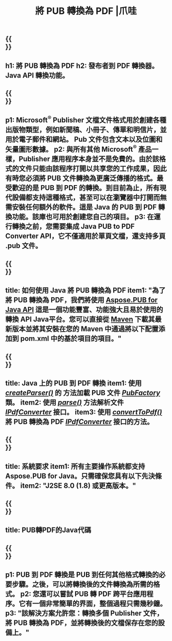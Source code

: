 ﻿---
translation: true
template: /_templates/conversion-child-java.md
title: 將 PUB 轉換為 PDF |爪哇
description: 在 Windows、Linux 和 Mac OS X 上使用 Java API 將 PUB 轉換為 PDF。發布者轉換功能可輕鬆集成到您自己的解決方案中。
url: /java/conversion/pub-to-pdf/
metakeywords: pub 到 pdf java，將 pub 轉換為 pdf java，java pub 到 pdf，publisher 到 pdf java
family: pub
platformtag: java
feature: conversion
---

{{<section banner>}}
---
h1: 將 PUB 轉換為 PDF
h2: 發布者到 PDF 轉換器。 Java API 轉換功能。
---

{{<section overview>}}
---
p1: Microsoft<sup>®</sup> Publisher 文檔文件格式用於創建各種出版物類型，例如新聞稿、小冊子、傳單和明信片，並用於電子郵件和網站。 Pub 文件包含文本以及位圖和矢量圖形數據。
p2: 與所有其他 Microsoft<sup>®</sup> 產品一樣，Publisher 應用程序本身並不是免費的。由於該格式的文件只能由該程序打開以共享您的工作成果，因此有時您必須將 PUB 文件轉換為更廣泛傳播的格式。最受歡迎的是 PUB 到 PDF 的轉換。到目前為止，所有現代設備都支持這種格式，甚至可以在瀏覽器中打開而無需安裝任何額外的軟件。這是 Java 的 PUB 到 PDF 轉換功能。該庫也可用於創建您自己的項目。
p3: 在運行轉換之前，您需要集成 Java PUB to PDF Converter API，它不僅適用於單頁文檔，還支持多頁 .pub 文件。
---

{{<section widget>}}
---
title: 如何使用 Java 將 PUB 轉換為 PDF
item1: "為了將 PUB 轉換為 PDF，我們將使用 [Aspose.PUB for Java API](https://products.aspose.com/pub/java) 這是一個功能豐富、功能強大且易於使用的轉換 API Java平台。您可以直接從 [Maven](https://repository.aspose.com/webapp/#/artifacts/browse/tree/General/repo/com/aspose/aspose-pub) 下載其最新版本並將其安裝在您的 Maven 中通過將以下配置添加到 pom.xml 中的基於項目的項目。"
---

{{<section feature1>}}
---
title: Java 上的 PUB 到 PDF 轉換
item1: 使用 [*createParser()*](https://apireference.aspose.com/pub/java/com.aspose.pub/PubFactory#createParser-java.lang.String-) 的  方法加載 PUB 文件 [*PubFactory*](https://apireference.aspose.com/pub/java/com.aspose.pub/PubFactory) 類。
item2: 使用 [*parse()*](https://apireference.aspose.com/pub/java/com.aspose.pub/IPubParser#parse--) 方法解析文件 [*IPdfConverter*](https://apireference.aspose.com/pub/java/com.aspose.pub/IPubParser) 接口。
item3: 使用 [*convertToPdf()*](https://apireference.aspose.com/pub/java/com.aspose.pub/IPdfConverter#convertToPdf-com.aspose.pub.Document-java.lang.String-) 將 PUB 轉換為 PDF [*IPdfConverter*](https://apireference.aspose.com/pub/java/com.aspose.pub/IPdfConverter) 接口的方法。
---

{{<section feature2>}}
---
title: 系統要求
item1: 所有主要操作系統都支持 Aspose.PUB for Java。只需確保您具有以下先決條件。
item2: "J2SE 8.0 (1.8) 或更高版本。"
---

{{<section codeexample>}}
---
title: PUB轉PDF的Java代碼
---

{{<section summary>}}
---
p1: PUB 到 PDF 轉換是 PUB 到任何其他格式轉換的必要步驟。之後，可以將轉換後的文件轉換為所需的格式。
p2: 您還可以嘗試 PUB 轉 PDF 跨平台應用程序。它有一個非常簡單的界面，整個過程只需幾秒鐘。
p3: "該解決方案允許您：轉換多個 Publisher 文件，將 PUB 轉換為 PDF，並將轉換後的文檔保存在您的設備上。"
---